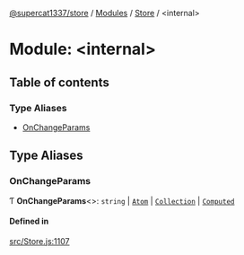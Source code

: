 [@supercat1337/store](../README.md) / [Modules](../modules.md) / [Store](Store.md) / \<internal\>

# Module: \<internal\>

## Table of contents

### Type Aliases

- [OnChangeParams](Store._internal_.md#onchangeparams)

## Type Aliases

### OnChangeParams

Ƭ **OnChangeParams**\<\>: `string` \| [`Atom`](../classes/Store.Atom.md) \| [`Collection`](../classes/Store.Collection.md) \| [`Computed`](../classes/Store.Computed.md)

#### Defined in

[src/Store.js:1107](https://github.com/supercat911/store/blob/e30e5a0d313f7eb1d078bc4bf75a36345baa8a01/src/Store.js#L1107)
